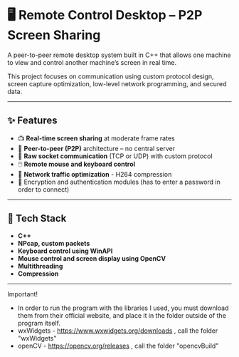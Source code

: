 # 🖥️ Remote Control Desktop – P2P Screen Sharing

A peer-to-peer remote desktop system built in C++ that allows one machine to view and control another machine’s screen in real time.

This project focuses on communication using custom protocol design, screen capture optimization, low-level network programming, and secured data.

---

## ✨ Features

- 📺 **Real-time screen sharing** at moderate frame rates
- 🧠 **Peer-to-peer (P2P)** architecture – no central server
- 📡 **Raw socket communication** (TCP or UDP) with custom protocol
- 🖱️ **Remote mouse and keyboard control**
- 🧮 **Network traffic optimization** - H264 compression
- 🔐 Encryption and authentication modules (has to enter a password in order to connect)

---

## 🔧 Tech Stack

- **C++**
- **NPcap, custom packets**
- **Keyboard control using WinAPI**
- **Mouse control and screen display using OpenCV**
- **Multithreading**
- **Compression**

---
Important!

- In order to run the program with the libraries I used, you must download them from their official website, and place it in the folder outside of the program itself.
- wxWidgets - https://www.wxwidgets.org/downloads , call the folder "wxWidgets"
- openCV - https://opencv.org/releases , call the folder "opencvBuild"

